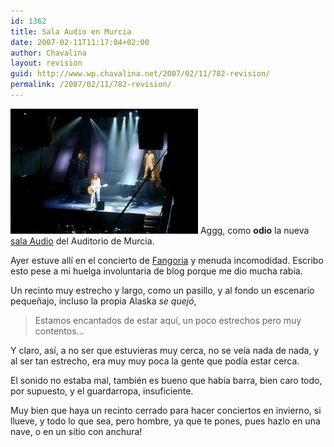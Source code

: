 ```yaml
---
id: 1362
title: Sala Audio en Murcia
date: 2007-02-11T11:17:04+02:00
author: Chavalina
layout: revision
guid: http://www.wp.chavalina.net/2007/02/11/782-revision/
permalink: /2007/02/11/782-revision/
---
```

<img class="imgizqda" src="/imagenes/fotos/fangoria-audio.jpg" alt="Fangoria actuando en la nueva sala Audio" /> Aggg, como **odio** la nueva <a href="http://audiosolodirecto.com/" target="_blank">sala Audio</a> del Auditorio de Murcia.

Ayer estuve allí en el concierto de <a href="http://www.fangoria.es/" target="_blank">Fangoria</a> y menuda incomodidad. Escribo esto pese a mi huelga involuntaria de blog porque me dio mucha rabia. 

Un recinto muy estrecho y largo, como un pasillo, y al fondo un escenario peque&ntilde;ajo, incluso la propia Alaska _se quejó_, 

> Estamos encantados de estar aquí, un poco estrechos pero muy contentos…

Y claro, así, a no ser que estuvieras muy cerca, no se veía nada de nada, y al ser tan estrecho, era muy muy poca la gente que podía estar cerca.

El sonido no estaba mal, también es bueno que había barra, bien caro todo, por supuesto, y el guardarropa, insuficiente. 

Muy bien que haya un recinto cerrado para hacer conciertos en invierno, si llueve, y todo lo que sea, pero hombre, ya que te pones, pues hazlo en una nave, o en un sitio con anchura!